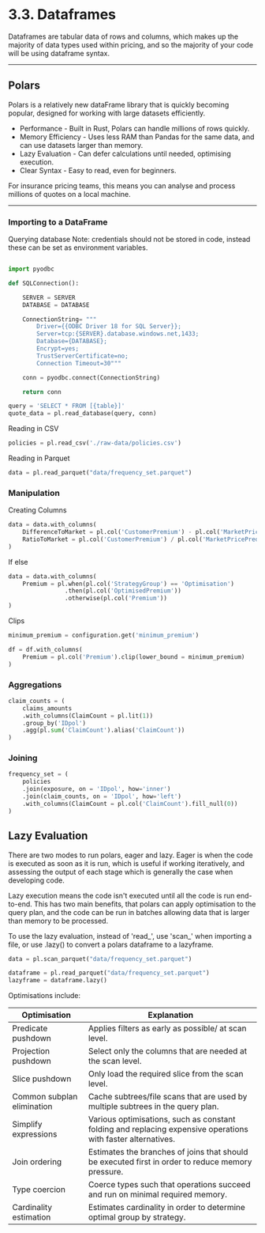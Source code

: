 # 3.3. Dataframes

Dataframes are tabular data of rows and columns, which makes up the majority of data types used within pricing, and so the majority of your code will be using dataframe syntax.

---

## Polars

Polars is a relatively new dataFrame library that is quickly becoming popular, designed for working with large datasets efficiently.

- Performance - Built in Rust, Polars can handle millions of rows quickly.
- Memory Efficiency - Uses less RAM than Pandas for the same data, and can use datasets larger than memory.
- Lazy Evaluation - Can defer calculations until needed, optimising execution.
- Clear Syntax - Easy to read, even for beginners.

For insurance pricing teams, this means you can analyse and process millions of quotes on a local machine.

---

### Importing to a DataFrame

Querying database
Note: credentials should not be stored in code, instead these can be set as environment variables.

```python

import pyodbc

def SQLConnection():

    SERVER = SERVER
    DATABASE = DATABASE

    ConnectionString= """
        Driver={{ODBC Driver 18 for SQL Server}};
        Server=tcp:{SERVER}.database.windows.net,1433;
        Database={DATABASE};
        Encrypt=yes;
        TrustServerCertificate=no;
        Connection Timeout=30"""

    conn = pyodbc.connect(ConnectionString) 

    return conn

query = 'SELECT * FROM [{table}]'
quote_data = pl.read_database(query, conn)

```

Reading in CSV

```python
policies = pl.read_csv('./raw-data/policies.csv')
```

Reading in Parquet

```python
data = pl.read_parquet("data/frequency_set.parquet")
```

### Manipulation

Creating Columns

```python
data = data.with_columns(
    DifferenceToMarket = pl.col('CustomerPremium') - pl.col('MarketPricePrediction'),
    RatioToMarket = pl.col('CustomerPremium') / pl.col('MarketPricePrediction')
)
```
If else

```python
data = data.with_columns(
    Premium = pl.when(pl.col('StrategyGroup') == 'Optimisation')
                .then(pl.col('OptimisedPremium'))
                .otherwise(pl.col('Premium'))
)
```

Clips

```python
minimum_premium = configuration.get('minimum_premium')

df = df.with_columns(
    Premium = pl.col('Premium').clip(lower_bound = minimum_premium)
)
```

### Aggregations

```python
claim_counts = (
    claims_amounts
    .with_columns(ClaimCount = pl.lit(1))
    .group_by('IDpol')
    .agg(pl.sum('ClaimCount').alias('ClaimCount'))
)
```

### Joining

```python
frequency_set = (
    policies
    .join(exposure, on = 'IDpol', how='inner')
    .join(claim_counts, on = 'IDpol', how='left')
    .with_columns(ClaimCount = pl.col('ClaimCount').fill_null(0))
)
```

## Lazy Evaluation

There are two modes to run polars, eager and lazy. Eager is when the code is executed as soon as it is run, which is useful if working iteratively, and assessing the output of each stage which is generally the case when developing code. 

Lazy execution means the code isn't executed until all the code is run end-to-end. This has two main benefits, that polars can apply optimisation to the query plan, and the code can be run in batches allowing data that is larger than memory to be processed.

To use the lazy evaluation, instead of 'read_', use 'scan_' when importing a file, or use .lazy() to convert a polars dataframe to a lazyframe.

```python
data = pl.scan_parquet("data/frequency_set.parquet")

dataframe = pl.read_parquet("data/frequency_set.parquet")
lazyframe = dataframe.lazy()
```

Optimisations include:

| Optimisation               | Explanation                                                                                                 
| -------------------------- | ------------------------------------------------------------------------------------------------------------
| Predicate pushdown         | Applies filters as early as possible/ at scan level.
| Projection pushdown        | Select only the columns that are needed at the scan level.
| Slice pushdown             | Only load the required slice from the scan level.
| Common subplan elimination | Cache subtrees/file scans that are used by multiple subtrees in the query plan.
| Simplify expressions       | Various optimisations, such as constant folding and replacing expensive operations with faster alternatives.
| Join ordering              | Estimates the branches of joins that should be executed first in order to reduce memory pressure.
| Type coercion              | Coerce types such that operations succeed and run on minimal required memory.
| Cardinality estimation     | Estimates cardinality in order to determine optimal group by strategy.